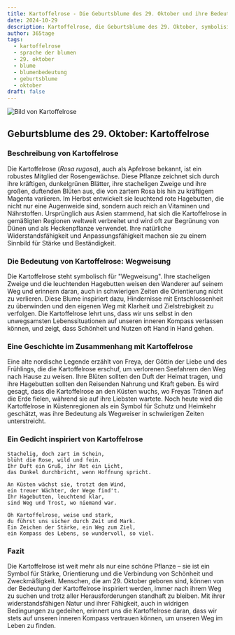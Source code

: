 ```yaml
---
title: Kartoffelrose - Die Geburtsblume des 29. Oktober und ihre Bedeutung
date: 2024-10-29
description: Kartoffelrose, die Geburtsblume des 29. Oktober, symbolisiert Wegweisung. Erfahre mehr über ihre Geschichte, Bedeutung und Symbolik in der Sprache der Blumen.
author: 365tage
tags:
  - kartoffelrose
  - sprache der blumen
  - 29. oktober
  - blume
  - blumenbedeutung
  - geburtsblume
  - oktober
draft: false
---
```


![Bild von Kartoffelrose](https://cdn.pixabay.com/photo/2020/05/31/12/22/that-phone-5242459_960_720.jpg#center)

## Geburtsblume des 29. Oktober: Kartoffelrose

### Beschreibung von Kartoffelrose

Die Kartoffelrose (_Rosa rugosa_), auch als Apfelrose bekannt, ist ein robustes Mitglied der Rosengewächse. Diese Pflanze zeichnet sich durch ihre kräftigen, dunkelgrünen Blätter, ihre stacheligen Zweige und ihre großen, duftenden Blüten aus, die von zartem Rosa bis hin zu kräftigem Magenta variieren. Im Herbst entwickelt sie leuchtend rote Hagebutten, die nicht nur eine Augenweide sind, sondern auch reich an Vitaminen und Nährstoffen. Ursprünglich aus Asien stammend, hat sich die Kartoffelrose in gemäßigten Regionen weltweit verbreitet und wird oft zur Begrünung von Dünen und als Heckenpflanze verwendet. Ihre natürliche Widerstandsfähigkeit und Anpassungsfähigkeit machen sie zu einem Sinnbild für Stärke und Beständigkeit.

### Die Bedeutung von Kartoffelrose: Wegweisung

Die Kartoffelrose steht symbolisch für "Wegweisung". Ihre stacheligen Zweige und die leuchtenden Hagebutten weisen den Wanderer auf seinem Weg und erinnern daran, auch in schwierigen Zeiten die Orientierung nicht zu verlieren. Diese Blume inspiriert dazu, Hindernisse mit Entschlossenheit zu überwinden und den eigenen Weg mit Klarheit und Zielstrebigkeit zu verfolgen. Die Kartoffelrose lehrt uns, dass wir uns selbst in den unwegsamsten Lebenssituationen auf unseren inneren Kompass verlassen können, und zeigt, dass Schönheit und Nutzen oft Hand in Hand gehen.

### Eine Geschichte im Zusammenhang mit Kartoffelrose

Eine alte nordische Legende erzählt von Freya, der Göttin der Liebe und des Frühlings, die die Kartoffelrose erschuf, um verlorenen Seefahrern den Weg nach Hause zu weisen. Ihre Blüten sollten den Duft der Heimat tragen, und ihre Hagebutten sollten den Reisenden Nahrung und Kraft geben. Es wird gesagt, dass die Kartoffelrose an den Küsten wuchs, wo Freyas Tränen auf die Erde fielen, während sie auf ihre Liebsten wartete. Noch heute wird die Kartoffelrose in Küstenregionen als ein Symbol für Schutz und Heimkehr geschätzt, was ihre Bedeutung als Wegweiser in schwierigen Zeiten unterstreicht.

### Ein Gedicht inspiriert von Kartoffelrose

```
Stachelig, doch zart im Schein,  
blüht die Rose, wild und fein.  
Ihr Duft ein Gruß, ihr Rot ein Licht,  
das Dunkel durchbricht, wenn Hoffnung spricht.  

An Küsten wächst sie, trotzt dem Wind,  
ein treuer Wächter, der Wege find't.  
Ihr Hagebutten, leuchtend klar,  
sind Weg und Trost, wo niemand war.  

Oh Kartoffelrose, weise und stark,  
du führst uns sicher durch Zeit und Mark.  
Ein Zeichen der Stärke, ein Weg zum Ziel,  
ein Kompass des Lebens, so wundervoll, so viel.  
```

### Fazit

Die Kartoffelrose ist weit mehr als nur eine schöne Pflanze – sie ist ein Symbol für Stärke, Orientierung und die Verbindung von Schönheit und Zweckmäßigkeit. Menschen, die am 29. Oktober geboren sind, können von der Bedeutung der Kartoffelrose inspiriert werden, immer nach ihrem Weg zu suchen und trotz aller Herausforderungen standhaft zu bleiben. Mit ihrer widerstandsfähigen Natur und ihrer Fähigkeit, auch in widrigen Bedingungen zu gedeihen, erinnert uns die Kartoffelrose daran, dass wir stets auf unseren inneren Kompass vertrauen können, um unseren Weg im Leben zu finden.
